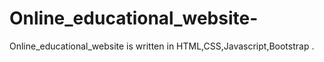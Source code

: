 # Online_educational_website-
Online_educational_website  is written in HTML,CSS,Javascript,Bootstrap .
